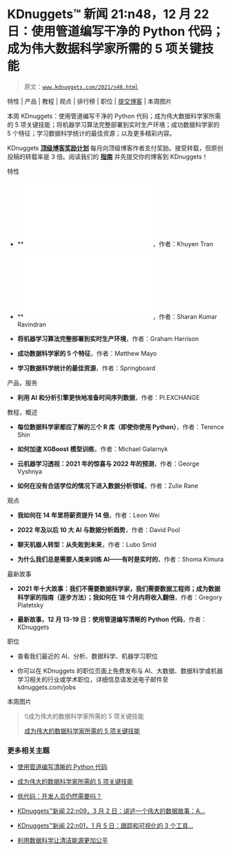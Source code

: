 # KDnuggets™ 新闻 21:n48，12 月 22 日：使用管道编写干净的 Python 代码；成为伟大数据科学家所需的 5 项关键技能

> 原文：[`www.kdnuggets.com/2021/n48.html`](https://www.kdnuggets.com/2021/n48.html)

特性 | 产品 | 教程 | 观点 | 排行榜 | 职位 | [提交博客](https://www.kdnuggets.com/news/submissions.html) | 本周图片

本周 KDnuggets：使用管道编写干净的 Python 代码；成为伟大数据科学家所需的 5 项关键技能；将机器学习算法完整部署到实时生产环境；成功数据科学家的 5 个特征；学习数据科学统计的最佳资源；以及更多精彩内容。

KDnuggets [**顶级博客奖励计划**](https://www.kdnuggets.com/2021/11/top-blogs-reward-program-resumes.html) 每月向顶级博客作者支付奖励。接受转载，但原创投稿的转载率是 3 倍。阅读我们的 [**指南**](https://www.kdnuggets.com/news/submissions.html) 并先提交你的博客到 KDnuggets！

特性

+   **![金博客使用管道编写干净的 Python 代码**](img/write-clean-python-code-pipes.html)，作者：Khuyen Tran

+   **![银博客成为伟大数据科学家所需的 5 项关键技能**](img/5-key-skills-needed-become-great-data-scientist.html)，作者：Sharan Kumar Ravindran

+   **将机器学习算法完整部署到实时生产环境**，作者：Graham Harrison

+   **成功数据科学家的 5 个特征**，作者：Matthew Mayo

+   **学习数据科学统计的最佳资源**，作者：Springboard

产品，服务

+   **利用 AI 和分析引擎更快地准备时间序列数据**，作者：PI.EXCHANGE

教程，概述

+   **每位数据科学家都应了解的三个 R 库（即使你使用 Python）**，作者：Terence Shin

+   **如何加速 XGBoost 模型训练**，作者：Michael Galarnyk

+   **云机器学习透视：2021 年的惊喜与 2022 年的预测**，作者：George Vyshnya

+   **如何在没有合适学位的情况下进入数据分析领域**，作者：Zulie Rane

观点

+   **我如何在 14 年里将薪资提升 14 倍**，作者：Leon Wei

+   **2022 年及以后 10 大 AI 与数据分析趋势**，作者：David Pool

+   **聊天机器人转型：从失败到未来**，作者：Lubo Smid

+   **为什么我们总是需要人类来训练 AI——有时是实时的**，作者：Shoma Kimura

最新故事

+   **2021 年十大故事：我们不需要数据科学家，我们需要数据工程师；成为数据科学家的指南（逐步方法）；我如何在 18 个月内将收入翻倍**，作者：Gregory Piatetsky

+   **最新故事，12 月 13-19 日：使用管道编写清晰的 Python 代码**，作者：KDnuggets

职位

+   查看我们最近的 AI、分析、数据科学、机器学习职位

+   你可以在 KDnuggets 的职位页面上免费发布与 AI、大数据、数据科学或机器学习相关的行业或学术职位，详细信息请发送电子邮件至 kdnuggets.com/jobs

本周图片

> ![成为伟大的数据科学家所需的 5 项关键技能
> 
> [成为伟大的数据科学家所需的 5 项关键技能](https://www.kdnuggets.com/2021/12/5-key-skills-needed-become-great-data-scientist.html)

### 更多相关主题

+   [使用管道编写清晰的 Python 代码](https://www.kdnuggets.com/2021/12/write-clean-python-code-pipes.html)

+   [成为伟大的数据科学家所需的 5 项关键技能](https://www.kdnuggets.com/2021/12/5-key-skills-needed-become-great-data-scientist.html)

+   [低代码：开发人员仍然需要吗？](https://www.kdnuggets.com/2022/04/low-code-developers-still-needed.html)

+   [KDnuggets™新闻 22:n09，3 月 2 日：讲述一个伟大的数据故事：A…](https://www.kdnuggets.com/2022/n09.html)

+   [KDnuggets™新闻 22:n01，1 月 5 日：跟踪和可视化的 3 个工具…](https://www.kdnuggets.com/2022/n01.html)

+   [利用数据科学让清洁能源更加公平](https://www.kdnuggets.com/2022/03/data-science-make-clean-energy-equitable.html)
